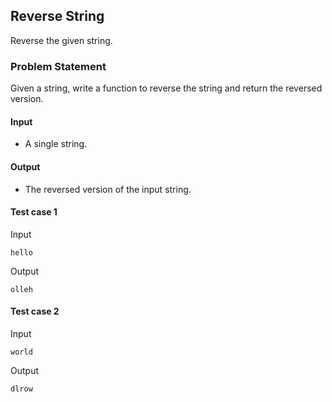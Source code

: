 ## Reverse String

Reverse the given string.

### Problem Statement

Given a string, write a function to reverse the string and return the reversed version.

#### Input
- A single string.

#### Output
- The reversed version of the input string.



#### Test case 1

Input

```
hello
```

Output

```
olleh
```

#### Test case 2

Input

```
world
```

Output

```
dlrow
```
